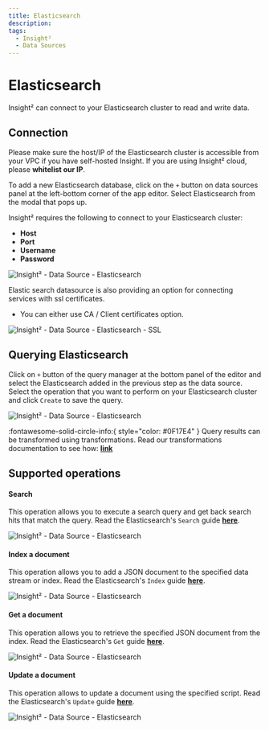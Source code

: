 ```yaml
---
title: Elasticsearch
description: 
tags:
  - Insight²
  - Data Sources
---
```


# Elasticsearch
Insight² can connect to your Elasticsearch cluster to read and write data.

## Connection
Please make sure the host/IP of the Elasticsearch cluster is accessible from your VPC if you have self-hosted Insight. If you are using Insight² cloud, please **whitelist our IP**.

To add a new Elasticsearch database, click on the `+` button on data sources panel at the left-bottom corner of the app editor. Select Elasticsearch from the modal that pops up.

Insight² requires the following to connect to your Elasticsearch cluster:<br>
- **Host**
- **Port**
- **Username**
- **Password**



![Insight² - Data Source - Elasticsearch](/_images/insight2/datasource-reference/elasticsearch/connect.png)



Elastic search datasource is also providing an option for connecting services with ssl certificates.<br>
 * You can either use CA / Client certificates option.

![Insight² - Data Source - Elasticsearch - SSL](/_images/insight2/elasticsearch_ssl.png)


## Querying Elasticsearch

Click on `+` button of the query manager at the bottom panel of the editor and select the Elasticsearch added in the previous step as the data source.
Select the operation that you want to perform on your Elasticsearch cluster and click `Create` to save the query.



![Insight² - Data Source - Elasticsearch](/_images/insight2/datasource-reference/elasticsearch/query.png)



:fontawesome-solid-circle-info:{ style="color: #0F17E4" }
Query results can be transformed using transformations. Read our transformations documentation to see how: **[link](/insight2/tutorial/transformations/)**


## Supported operations

#### Search

This operation allows you to execute a search query and get back search hits that match the query. Read the Elasticsearch's `Search` guide **[here](https://www.elastic.co/guide/en/elasticsearch/reference/current/search-search.html)**.



![Insight² - Data Source - Elasticsearch](/_images/insight2/datasource-reference/elasticsearch/elastic-search.png)


#### Index a document

This operation allows you to add a JSON document to the specified data stream or index. Read the Elasticsearch's `Index` guide **[here](https://www.elastic.co/guide/en/elasticsearch/reference/current/docs-index_.html)**.



![Insight² - Data Source - Elasticsearch](/_images/insight2/datasource-reference/elasticsearch/index.png)


#### Get a document

This operation allows you to retrieve the specified JSON document from the index. Read the Elasticsearch's `Get` guide **[here](https://www.elastic.co/guide/en/elasticsearch/reference/current/docs-get.html)**.



![Insight² - Data Source - Elasticsearch](/_images/insight2/datasource-reference/elasticsearch/get.png)


#### Update a document

This operation allows to update a document using the specified script. Read the Elasticsearch's `Update` guide **[here](https://www.elastic.co/guide/en/elasticsearch/reference/current/docs-update.html)**.



![Insight² - Data Source - Elasticsearch](/_images/insight2/datasource-reference/elasticsearch/update.png)



